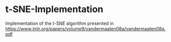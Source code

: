 # t-SNE-Implementation
Implementation of the t-SNE algorithm presented in https://www.jmlr.org/papers/volume9/vandermaaten08a/vandermaaten08a.pdf
